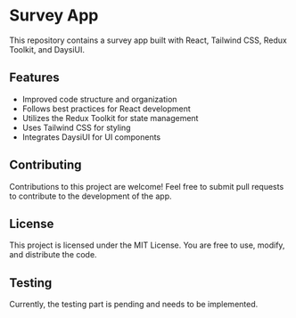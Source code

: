 # Survey App

This repository contains a survey app built with React, Tailwind CSS, Redux Toolkit, and DaysiUI.

## Features

- Improved code structure and organization
- Follows best practices for React development
- Utilizes the Redux Toolkit for state management
- Uses Tailwind CSS for styling
- Integrates DaysiUI for UI components

## Contributing

Contributions to this project are welcome! Feel free to submit pull requests to contribute to the development of the app.

## License

This project is licensed under the MIT License. You are free to use, modify, and distribute the code.

## Testing

Currently, the testing part is pending and needs to be implemented.
